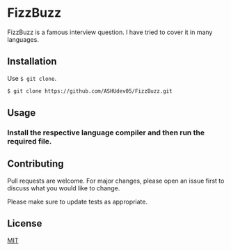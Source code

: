 # FizzBuzz

FizzBuzz is a famous interview question.
I have tried to cover it in many languages.

## Installation

Use ```$ git clone```.

```bash
$ git clone https://github.com/ASHUdev05/FizzBuzz.git
```

## Usage

### Install the respective language compiler and then run the required file. 

## Contributing
Pull requests are welcome. For major changes, please open an issue first to discuss what you would like to change.

Please make sure to update tests as appropriate.

## License
[MIT](https://choosealicense.com/licenses/mit/)
